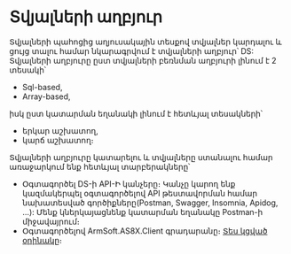 # Տվյալների աղբյուր
Տվյալների պահոցից աղյուսակային տեսքով տվյալներ կարդալու և ցույց տալու համար նկարագրվում է տվյալների աղբյուր՝ DS:
Տվյալների աղբյուրը ըստ տվյալների բեռնման աղբյուրի լինում է 2 տեսակի՝
- Sql-based,
- Array-based,

իսկ ըստ կատարման եղանակի լինում է հետևյալ տեսակների՝
- երկար աշխատող,
- կարճ աշխատող։


Տվյալների աղբյուրը կատարելու և տվյալները ստանալու համար առաջարկում ենք հետևյալ տարբերակները՝
- Օգտագործել DS-ի API-Ի կանչերը։ Կանչը կարող ենք կազմակերպել օգտագործելով API թեստավորման համար նախատեսված գործիքները(Postman, Swagger, Insomnia, Apidog, ...): Մենք կներկայացնենք կատարման եղանակը Postman-ի միջավայրում։
- Օգտագործելով ArmSoft.AS8X.Client գրադարանը։ [Տես կցված օրինակը](DataSourceExecutionSample.md)։

